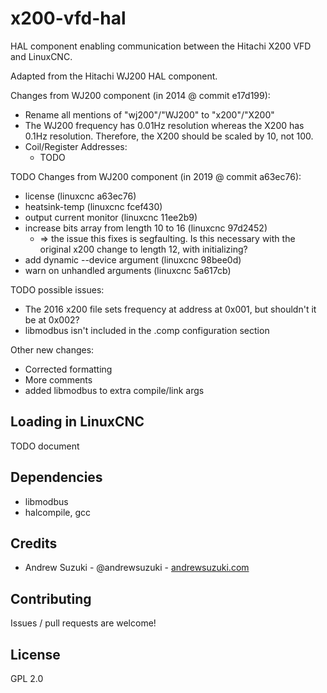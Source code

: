 # x200-vfd-hal

HAL component enabling communication between the Hitachi X200 VFD and LinuxCNC.

Adapted from the Hitachi WJ200 HAL component.

Changes from WJ200 component (in 2014 @ commit e17d199):
- Rename all mentions of "wj200"/"WJ200" to "x200"/"X200"
- The WJ200 frequency has 0.01Hz resolution whereas the X200 has 0.1Hz resolution. Therefore, the X200 should be scaled by 10, not 100.
- Coil/Register Addresses:
    - TODO 

TODO Changes from WJ200 component (in 2019 @ commit a63ec76):
- license (linuxcnc a63ec76)
- heatsink-temp (linuxcnc fcef430)
- output current monitor (linuxcnc 11ee2b9)
- increase bits array from length 10 to 16 (linuxcnc 97d2452)
    - => the issue this fixes is segfaulting. Is this necessary with the original x200 change to length 12, with initializing?
- add dynamic --device argument (linuxcnc 98bee0d)
- warn on unhandled arguments (linuxcnc 5a617cb)

TODO possible issues:
- The 2016 x200 file sets frequency at address at 0x001, but shouldn't it be at 0x002?
- libmodbus isn't included in the .comp configuration section

Other new changes:
- Corrected formatting
- More comments
- added libmodbus to extra compile/link args

## Loading in LinuxCNC

TODO document

## Dependencies

- libmodbus
- halcompile, gcc

## Credits

* Andrew Suzuki - @andrewsuzuki - [andrewsuzuki.com](http://andrewsuzuki.com)

## Contributing

Issues / pull requests are welcome!

## License

GPL 2.0
